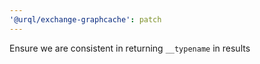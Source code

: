 ```yaml
---
'@urql/exchange-graphcache': patch
---
```


Ensure we are consistent in returning `__typename` in results

